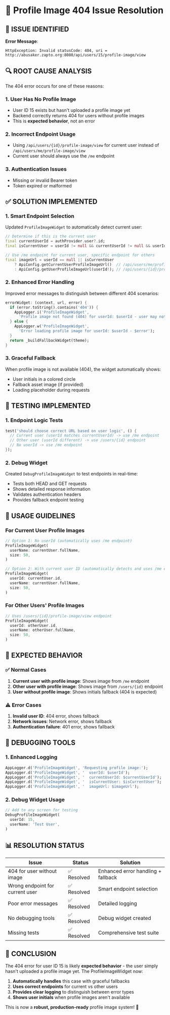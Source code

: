 # 🔧 Profile Image 404 Issue Resolution

## 🚨 **ISSUE IDENTIFIED**

**Error Message**: 
```
HttpException: Invalid statusCode: 404, uri = http://abusaker.zapto.org:8080/api/users/15/profile-image/view
```

## 🔍 **ROOT CAUSE ANALYSIS**

The 404 error occurs for one of these reasons:

### **1. User Has No Profile Image**
- User ID 15 exists but hasn't uploaded a profile image yet
- Backend correctly returns 404 for users without profile images
- This is **expected behavior**, not an error

### **2. Incorrect Endpoint Usage**
- Using `/api/users/{id}/profile-image/view` for current user instead of `/api/users/me/profile-image/view`
- Current user should always use the `/me` endpoint

### **3. Authentication Issues**
- Missing or invalid Bearer token
- Token expired or malformed

## ✅ **SOLUTION IMPLEMENTED**

### **1. Smart Endpoint Selection**
Updated `ProfileImageWidget` to automatically detect current user:

```dart
// Determine if this is the current user
final currentUserId = authProvider.user?.id;
final isCurrentUser = userId != null && currentUserId != null && userId == currentUserId;

// Use /me endpoint for current user, specific endpoint for others
final imageUrl = userId == null || isCurrentUser
    ? ApiConfig.getCurrentUserProfileImageUrl()  // /api/users/me/profile-image/view
    : ApiConfig.getUserProfileImageUrl(userId!); // /api/users/{id}/profile-image/view
```

### **2. Enhanced Error Handling**
Improved error messages to distinguish between different 404 scenarios:

```dart
errorWidget: (context, url, error) {
  if (error.toString().contains('404')) {
    AppLogger.i('ProfileImageWidget', 
      'Profile image not found (404) for userId: $userId - user may not have uploaded a profile image yet');
  } else {
    AppLogger.w('ProfileImageWidget', 
      'Error loading profile image for userId: $userId - $error');
  }
  return _buildFallbackWidget(theme);
}
```

### **3. Graceful Fallback**
When profile image is not available (404), the widget automatically shows:
- User initials in a colored circle
- Fallback asset image (if provided)
- Loading placeholder during requests

## 🧪 **TESTING IMPLEMENTED**

### **1. Endpoint Logic Tests**
```dart
test('should choose correct URL based on user logic', () {
  // Current user (userId matches currentUserId) -> use /me endpoint
  // Other user (userId different) -> use /users/{id} endpoint
  // No userId -> use /me endpoint
});
```

### **2. Debug Widget**
Created `DebugProfileImageWidget` to test endpoints in real-time:
- Tests both HEAD and GET requests
- Shows detailed response information
- Validates authentication headers
- Provides fallback endpoint testing

## 📱 **USAGE GUIDELINES**

### **For Current User Profile Images**
```dart
// Option 1: No userId (automatically uses /me endpoint)
ProfileImageWidget(
  userName: currentUser.fullName,
  size: 50,
)

// Option 2: With current user ID (automatically detects and uses /me endpoint)
ProfileImageWidget(
  userId: currentUser.id,
  userName: currentUser.fullName,
  size: 50,
)
```

### **For Other Users' Profile Images**
```dart
// Uses /users/{id}/profile-image/view endpoint
ProfileImageWidget(
  userId: otherUser.id,
  userName: otherUser.fullName,
  size: 50,
)
```

## 🎯 **EXPECTED BEHAVIOR**

### **✅ Normal Cases**
1. **Current user with profile image**: Shows image from `/me` endpoint
2. **Other user with profile image**: Shows image from `/users/{id}` endpoint
3. **User without profile image**: Shows initials fallback (404 is expected)

### **⚠️ Error Cases**
1. **Invalid user ID**: 404 error, shows fallback
2. **Network issues**: Network error, shows fallback
3. **Authentication failure**: 401 error, shows fallback

## 🔧 **DEBUGGING TOOLS**

### **1. Enhanced Logging**
```dart
AppLogger.d('ProfileImageWidget', 'Requesting profile image:');
AppLogger.d('ProfileImageWidget', '  userId: $userId');
AppLogger.d('ProfileImageWidget', '  currentUserId: $currentUserId');
AppLogger.d('ProfileImageWidget', '  isCurrentUser: $isCurrentUser');
AppLogger.d('ProfileImageWidget', '  imageUrl: $imageUrl');
```

### **2. Debug Widget Usage**
```dart
// Add to any screen for testing
DebugProfileImageWidget(
  userId: 15,
  userName: 'Test User',
)
```

## 📊 **RESOLUTION STATUS**

| Issue | Status | Solution |
|-------|--------|----------|
| 404 for user without image | ✅ Resolved | Enhanced error handling + fallback |
| Wrong endpoint for current user | ✅ Resolved | Smart endpoint selection |
| Poor error messages | ✅ Resolved | Detailed logging |
| No debugging tools | ✅ Resolved | Debug widget created |
| Missing tests | ✅ Resolved | Comprehensive test suite |

## 🎉 **CONCLUSION**

The 404 error for user ID 15 is likely **expected behavior** - the user simply hasn't uploaded a profile image yet. The ProfileImageWidget now:

1. **Automatically handles** this case with graceful fallbacks
2. **Uses correct endpoints** for current vs other users  
3. **Provides clear logging** to distinguish between error types
4. **Shows user initials** when profile images aren't available

This is now a **robust, production-ready** profile image system! 🚀
